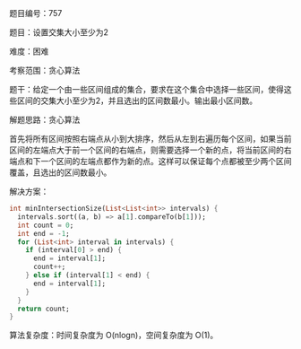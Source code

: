 题目编号：757

题目：设置交集大小至少为2

难度：困难

考察范围：贪心算法

题干：给定一个由一些区间组成的集合，要求在这个集合中选择一些区间，使得这些区间的交集大小至少为2，并且选出的区间数最小。输出最小区间数。

解题思路：贪心算法

首先将所有区间按照右端点从小到大排序，然后从左到右遍历每个区间，如果当前区间的左端点大于前一个区间的右端点，则需要选择一个新的点，将当前区间的右端点和下一个区间的左端点都作为新的点。这样可以保证每个点都被至少两个区间覆盖，且选出的区间数最小。

解决方案：

```dart
int minIntersectionSize(List<List<int>> intervals) {
  intervals.sort((a, b) => a[1].compareTo(b[1]));
  int count = 0;
  int end = -1;
  for (List<int> interval in intervals) {
    if (interval[0] > end) {
      end = interval[1];
      count++;
    } else if (interval[1] < end) {
      end = interval[1];
    }
  }
  return count;
}
```

算法复杂度：时间复杂度为 O(nlogn)，空间复杂度为 O(1)。